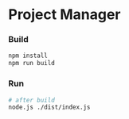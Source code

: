 # Project Manager

### Build

```bash
npm install
npm run build
```

### Run

```bash
# after build
node.js ./dist/index.js
```
